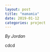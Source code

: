 ```yaml
---
layout: post
title: "mamamia"
date: 2019-01-12
categories: project
---
```


*By Jordan*

<html>
  <head>

  </head>
  <body>
    <p style="margin-top: 0">
      cdcd
    </p>
  </body>
</html>
